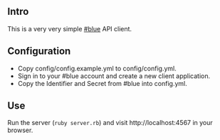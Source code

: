 ## Intro

This is a very very simple [#blue](http://hashblue.com) API client.

## Configuration

* Copy config/config.example.yml to config/config.yml.
* Sign in to your #blue account and create a new client application.
* Copy the Identifier and Secret from #blue into config.yml.

## Use

Run the server (`ruby server.rb`) and visit http://localhost:4567 in your browser.